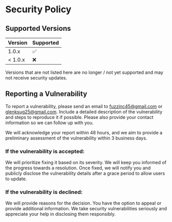 # Security Policy

## Supported Versions

| Version | Supported          |
| ------- | ------------------ |
| 1.0.x   | :white_check_mark: |
| < 1.0.x | :x:                |

Versions that are not listed here are no longer / not yet supported and may not receive security updates.

## Reporting a Vulnerability

To report a vulnerability, please send an email to fuzzinc45@gmail.com or glenksug25@gmail.com. Include a detailed description of the vulnerability and steps to reproduce it if possible. Please also provide your contact information so we can follow up with you.

We will acknowledge your report within 48 hours, and we aim to provide a preliminary assessment of the vulnerability within 3 business days.

### If the vulnerability is accepted:

We will prioritize fixing it based on its severity.
We will keep you informed of the progress towards a resolution.
Once fixed, we will notify you and publicly disclose the vulnerability details after a grace period to allow users to update.

### If the vulnerability is declined:

We will provide reasons for the decision.
You have the option to appeal or provide additional information.
We take security vulnerabilities seriously and appreciate your help in disclosing them responsibly.
